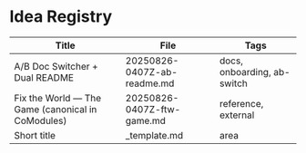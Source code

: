 # Idea Registry

Title | File | Tags
---|---|---
A/B Doc Switcher + Dual README | 20250826-0407Z-ab-readme.md | docs, onboarding, ab-switch
Fix the World — The Game (canonical in CoModules) | 20250826-0407Z-ftw-game.md | reference, external
Short title | _template.md | area
